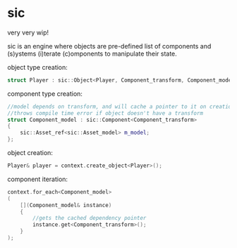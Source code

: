 # sic
very very wip!

sic is an engine where objects are pre-defined list of components and (s)ystems (i)terate (c)omponents to manipulate their state.

object type creation:
```cpp
struct Player : sic::Object<Player, Component_transform, Component_model> {};
```

component type creation:
```cpp
//model depends on transform, and will cache a pointer to it on creation,
//throws compile time error if object doesn't have a transform
struct Component_model : sic::Component<Component_transform>
{
	sic::Asset_ref<sic::Asset_model> m_model;
};
```

object creation:
```cpp
Player& player = context.create_object<Player>();
```

component iteration:
```cpp
context.for_each<Component_model>
(
	[](Component_model& instance)
	{
		//gets the cached dependency pointer
		instance.get<Component_transform>();
	}
);
```
